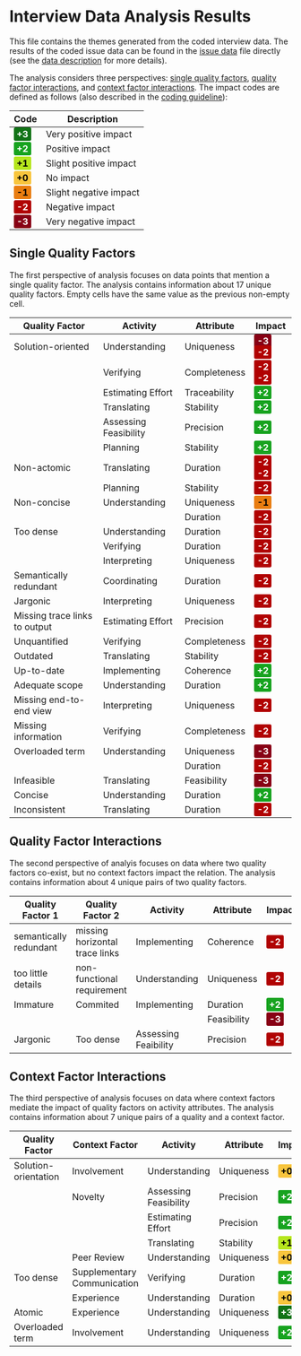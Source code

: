 # Interview Data Analysis Results

This file contains the themes generated from the coded interview data. The results of the coded issue data can be found in the [issue data](./../../data/issue-data.xlsx) file directly (see the [data description](./../../data/data-description.md) for more details).

The analysis considers three perspectives: [single quality factors](#single-quality-factors), [quality factor interactions](#quality-factor-interactions), and [context factor interactions](#context-factor-interactions). The impact codes are defined as follows (also described in the [coding guideline](./../../doc/Interview%20Coding%20Guideline.pdf)):

| Code | Description |
|---|---|
| <span style="background-color:rgb(17,115,22); color:white; padding:2px 5px; border-radius:3px; font-weight:bold ">+3</span> | Very positive impact |
| <span style="background-color:rgb(23,163,31); color:white; padding:2px 5px; border-radius:3px; font-weight:bold ">+2</span> | Positive impact |
| <span style="background-color:rgb(181,230,29); color:black; padding:2px 5px; border-radius:3px; font-weight:bold ">+1</span> | Slight positive impact |
| <span style="background-color:rgb(248,197,61); color:black; padding:2px 5px; border-radius:3px; font-weight:bold ">+0</span> | No impact |
| <span style="background-color:rgb(233,125,16); color:black; padding:2px 5px; border-radius:3px; font-weight:bold ">-1</span> | Slight negative impact |
| <span style="background-color:rgb(177,2,2); color:white; padding:2px 5px; border-radius:3px; font-weight:bold ">-2</span> | Negative impact |
| <span style="background-color:rgb(136,0,21); color:white; padding:2px 5px; border-radius:3px; font-weight:bold ">-3</span> | Very negative impact |

## Single Quality Factors

The first perspective of analysis focuses on data points that mention a single quality factor. The analysis contains information about 17 unique quality factors. Empty cells have the same value as the previous non-empty cell.

| Quality Factor | Activity | Attribute | Impact |
|---|---|---|---|
| Solution-oriented | Understanding | Uniqueness | <span style="background-color:rgb(136,0,21); color:white; padding:2px 5px; border-radius:3px; font-weight:bold ">-3</span> <span style="background-color:rgb(177,2,2); color:white; padding:2px 5px; border-radius:3px; font-weight:bold ">-2</span> |
| | Verifying | Completeness | <span style="background-color:rgb(177,2,2); color:white; padding:2px 5px; border-radius:3px; font-weight:bold ">-2</span> <span style="background-color:rgb(177,2,2); color:white; padding:2px 5px; border-radius:3px; font-weight:bold ">-2</span> |
| | Estimating Effort | Traceability | <span style="background-color:rgb(23,163,31); color:white; padding:2px 5px; border-radius:3px; font-weight:bold ">+2</span> |
| | Translating | Stability | <span style="background-color:rgb(23,163,31); color:white; padding:2px 5px; border-radius:3px; font-weight:bold ">+2</span> |
| | Assessing Feasibility | Precision | <span style="background-color:rgb(23,163,31); color:white; padding:2px 5px; border-radius:3px; font-weight:bold ">+2</span> |
| | Planning | Stability | <span style="background-color:rgb(23,163,31); color:white; padding:2px 5px; border-radius:3px; font-weight:bold ">+2</span> |
| Non-actomic | Translating | Duration | <span style="background-color:rgb(177,2,2); color:white; padding:2px 5px; border-radius:3px; font-weight:bold ">-2</span> <span style="background-color:rgb(177,2,2); color:white; padding:2px 5px; border-radius:3px; font-weight:bold ">-2</span> |
| | Planning | Stability | <span style="background-color:rgb(177,2,2); color:white; padding:2px 5px; border-radius:3px; font-weight:bold ">-2</span> |
| Non-concise | Understanding | Uniqueness | <span style="background-color:rgb(233,125,16); color:black; padding:2px 5px; border-radius:3px; font-weight:bold ">-1</span> |
| | | Duration | <span style="background-color:rgb(177,2,2); color:white; padding:2px 5px; border-radius:3px; font-weight:bold ">-2</span> |
| Too dense | Understanding | Duration | <span style="background-color:rgb(177,2,2); color:white; padding:2px 5px; border-radius:3px; font-weight:bold ">-2</span> | 
| | Verifying | Duration | <span style="background-color:rgb(177,2,2); color:white; padding:2px 5px; border-radius:3px; font-weight:bold ">-2</span> |
| | Interpreting | Uniqueness | <span style="background-color:rgb(177,2,2); color:white; padding:2px 5px; border-radius:3px; font-weight:bold ">-2</span> |
| Semantically redundant | Coordinating | Duration | <span style="background-color:rgb(177,2,2); color:white; padding:2px 5px; border-radius:3px; font-weight:bold ">-2</span> |
| Jargonic | Interpreting | Uniqueness | <span style="background-color:rgb(177,2,2); color:white; padding:2px 5px; border-radius:3px; font-weight:bold ">-2</span> |
| Missing trace links to output | Estimating Effort | Precision | <span style="background-color:rgb(177,2,2); color:white; padding:2px 5px; border-radius:3px; font-weight:bold ">-2</span> |
| Unquantified | Verifying | Completeness | <span style="background-color:rgb(177,2,2); color:white; padding:2px 5px; border-radius:3px; font-weight:bold ">-2</span>
| Outdated | Translating | Stability | <span style="background-color:rgb(177,2,2); color:white; padding:2px 5px; border-radius:3px; font-weight:bold ">-2</span> |
| Up-to-date | Implementing | Coherence | <span style="background-color:rgb(23,163,31); color:white; padding:2px 5px; border-radius:3px; font-weight:bold ">+2</span> |
| Adequate scope | Understanding | Duration | <span style="background-color:rgb(23,163,31); color:white; padding:2px 5px; border-radius:3px; font-weight:bold ">+2</span> |
| Missing end-to-end view | Interpreting | Uniqueness | <span style="background-color:rgb(177,2,2); color:white; padding:2px 5px; border-radius:3px; font-weight:bold ">-2</span> |
| Missing information | Verifying | Completeness | <span style="background-color:rgb(177,2,2); color:white; padding:2px 5px; border-radius:3px; font-weight:bold ">-2</span> |
| Overloaded term | Understanding | Uniqueness | <span style="background-color:rgb(136,0,21); color:white; padding:2px 5px; border-radius:3px; font-weight:bold ">-3</span> |
| | | Duration | <span style="background-color:rgb(177,2,2); color:white; padding:2px 5px; border-radius:3px; font-weight:bold ">-2</span> |
| Infeasible | Translating | Feasibility | <span style="background-color:rgb(136,0,21); color:white; padding:2px 5px; border-radius:3px; font-weight:bold ">-3</span> |
| Concise | Understanding | Duration | <span style="background-color:rgb(23,163,31); color:white; padding:2px 5px; border-radius:3px; font-weight:bold ">+2</span> 
| Inconsistent | Translating | Duration | <span style="background-color:rgb(177,2,2); color:white; padding:2px 5px; border-radius:3px; font-weight:bold ">-2</span> |

## Quality Factor Interactions

The second perspective of analyis focuses on data where two quality factors co-exist, but no context factors impact the relation. The analysis contains information about 4 unique pairs of two quality factors.

| Quality Factor 1 | Quality Factor 2 | Activity | Attribute | Impact |
|---|---|---|---|---|
| semantically redundant | missing horizontal trace links | Implementing | Coherence | <span style="background-color:rgb(177,2,2); color:white; padding:2px 5px; border-radius:3px; font-weight:bold ">-2</span> |
| too little details | non-functional requirement | Understanding | Uniqueness | <span style="background-color:rgb(177,2,2); color:white; padding:2px 5px; border-radius:3px; font-weight:bold ">-2</span> |
| Immature | Commited | Implementing | Duration | <span style="background-color:rgb(23,163,31); color:white; padding:2px 5px; border-radius:3px; font-weight:bold ">+2</span>  |
| | | | Feasibility | <span style="background-color:rgb(136,0,21); color:white; padding:2px 5px; border-radius:3px; font-weight:bold ">-3</span> |
| Jargonic | Too dense | Assessing Feaibility | Precision | <span style="background-color:rgb(177,2,2); color:white; padding:2px 5px; border-radius:3px; font-weight:bold ">-2</span> |

## Context Factor Interactions

The third perspective of analysis focuses on data where context factors mediate the impact of quality factors on activity attributes. The analysis contains information about 7 unique pairs of a quality and a context factor.

| Quality Factor | Context Factor | Activity | Attribute | Impact |
|---|---|---|---|---|
| Solution-orientation | Involvement | Understanding | Uniqueness | <span style="background-color:rgb(248,197,61); color:black; padding:2px 5px; border-radius:3px; font-weight:bold ">+0</span> |
| | Novelty | Assessing Feasibility | Precision | <span style="background-color:rgb(23,163,31); color:white; padding:2px 5px; border-radius:3px; font-weight:bold ">+2</span> |
| | | Estimating Effort | Precision | <span style="background-color:rgb(23,163,31); color:white; padding:2px 5px; border-radius:3px; font-weight:bold ">+2</span> |
| | | Translating | Stability | <span style="background-color:rgb(181,230,29); color:black; padding:2px 5px; border-radius:3px; font-weight:bold ">+1</span> |
| | Peer Review | Understanding | Uniqueness | <span style="background-color:rgb(248,197,61); color:black; padding:2px 5px; border-radius:3px; font-weight:bold ">+0</span> |
| Too dense | Supplementary Communication | Verifying | Duration | <span style="background-color:rgb(23,163,31); color:white; padding:2px 5px; border-radius:3px; font-weight:bold ">+2</span> |
| | Experience | Understanding | Duration | <span style="background-color:rgb(248,197,61); color:black; padding:2px 5px; border-radius:3px; font-weight:bold ">+0</span> |
| Atomic | Experience | Understanding | Uniqueness | <span style="background-color:rgb(17,115,22); color:white; padding:2px 5px; border-radius:3px; font-weight:bold ">+3</span> |
| Overloaded term | Involvement | Understanding | Uniqueness | <span style="background-color:rgb(23,163,31); color:white; padding:2px 5px; border-radius:3px; font-weight:bold ">+2</span> |